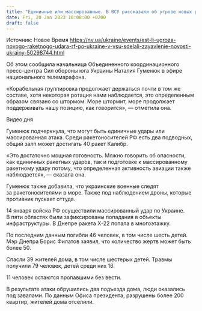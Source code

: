 ```yaml
---
title: "Единичные или массированные. В ВСУ рассказали об угрозе новых ракетных ударов РФ по Украине с Черного моря"
date: Fri, 20 Jan 2023 10:08:00 +0200
draft: false
---
```

Источник: Новое Время https://nv.ua/ukraine/events/est-li-ugroza-novogo-raketnogo-udara-rf-po-ukraine-v-vsu-sdelali-zayavlenie-novosti-ukrainy-50298744.html


 Об этом сообщила начальница Объединенного координационного пресс-центра Сил обороны юга Украины Наталия Гуменюк в эфире национального телемарафона.

«Корабельная группировка продолжает держаться почти в том же составе, хотя некоторая ротация нами наблюдается, это определенным образом связано со штормом. Море штормит, море продолжает поддерживать нашу позицию, как говорится», — отметила она.

  Видео дня   

Гуменюк подчеркнула, что могут быть единичные удары или массированная атака. Среди ракетоносителей РФ есть два подводных, общий залп может достигать 40 ракет Калибр.

«Это достаточно мощная готовность. Можно говорить об опасности, как единичных ракетных ударов, так и подготовке к массированному ракетному удару потому, что определенная активность авиации также наблюдается», — сказала она.

Гуменюк также добавила, что украинские военные следят за ракетоносителями в море. Также под наблюдением дроны, которые противник пускает оттуда.

14 января войска РФ осуществили массированный удар по Украине. В пяти областях были зафиксированы попадания в объекты инфраструктуры. В Днепре ракета Х-22 попала в многоэтажку.

По последним данным погибли 46 человек, в том числе шесть детей. Мэр Днепра Борис Филатов заявил, что количество жертв может быть более 50.

Спасли 39 жителей дома, в том числе шестерых детей. Травмы получили 79 человек, детей среди них 16.

11 человек остаются пропавшими без вести.

В результате атаки обрушились два подъезда дома, люди оказались под завалами. По данным Офиса президента, разрушены более 200 квартир, жителей дома отселили.
